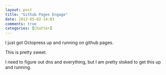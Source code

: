 ```yaml
---
layout: post
title: "Github Pages Engage"
date: 2012-05-02 14:03
comments: true
categories: [Chatter] 
---
```


I just got Octopress  up and running on github pages.

This is pretty sweet.

I need to figure out dns and everything, but I am pretty stoked to get this up and running.


